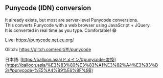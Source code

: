 ## Punycode (IDN) conversion

It already exists, but most are server-level Punycode conversions.\
This converts Punycode with a web browser using JavaScript + JQuery.\
It is converted in real time as you type. Comfortable! 😁

Live: https://punycode.net.eu.org/

Glitch: https://glitch.com/edit/#!/punycode

日本語: [https://balloon.asia/ドメイン/#punycode-変換](https://balloon.asia/%E3%83%89%E3%83%A1%E3%82%A4%E3%83%B3/#punycode-%E5%A4%89%E6%8F%9B)
